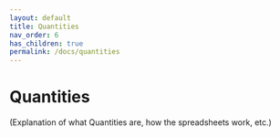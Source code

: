 ```yaml
---
layout: default
title: Quantities
nav_order: 6
has_children: true
permalink: /docs/quantities
---
```


# Quantities
(Explanation of what Quantities are, how the spreadsheets work, etc.)